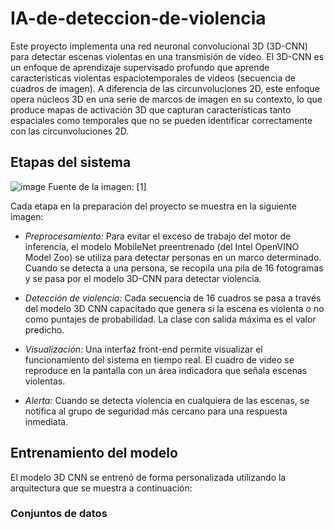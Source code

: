 # IA-de-deteccion-de-violencia
Este proyecto implementa una red neuronal convolucional 3D (3D-CNN) para detectar escenas violentas en una transmisión de video. El 3D-CNN es un enfoque de aprendizaje supervisado profundo que aprende características violentas espaciotemporales de videos (secuencia de cuadros de imagen). A diferencia de las circunvoluciones 2D, este enfoque opera núcleos 3D en una serie de marcos de imagen en su contexto, lo que produce mapas de activación 3D que capturan características tanto espaciales como temporales que no se pueden identificar correctamente con las circunvoluciones 2D.
## Etapas del sistema
![image](https://user-images.githubusercontent.com/54364070/177218033-1cfdcb29-167f-4af3-b232-6bbb5f09a1fe.png)
Fuente de la imagen: [1]

Cada etapa en la preparación del proyecto se muestra en la siguiente imagen:

* *Preprocesamiento:* Para evitar el exceso de trabajo del motor de inferencia, el modelo MobileNet preentrenado (del Intel OpenVINO Model Zoo) se utiliza para detectar personas en un marco determinado. Cuando se detecta a una persona, se recopila una pila de 16 fotogramas y se pasa por el modelo 3D-CNN para detectar violencia.
* *Detección de violencia:* Cada secuencia de 16 cuadros se pasa a través del modelo 3D CNN capacitado que genera si la escena es violenta o no como puntajes de probabilidad. La clase con salida máxima es el valor predicho.
* *Visualización:* Una interfaz front-end permite visualizar el funcionamiento del sistema en tiempo real. El cuadro de video se reproduce en la pantalla con un área indicadora que señala escenas violentas.

* *Alerta:* Cuando se detecta violencia en cualquiera de las escenas, se notifica al grupo de seguridad más cercano para una respuesta inmediata.
## Entrenamiento del modelo

El modelo 3D CNN se entrenó de forma personalizada utilizando la arquitectura que se muestra a continuación:

### Conjuntos de datos


